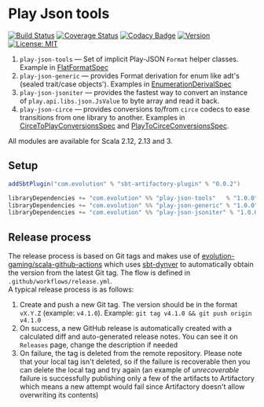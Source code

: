 # Play Json tools
[![Build Status](https://github.com/evolution-gaming/play-json-tools/workflows/CI/badge.svg)](https://github.com/evolution-gaming/play-json-tools/actions?query=workflow%3ACI)
[![Coverage Status](https://coveralls.io/repos/github/evolution-gaming/play-json-tools/badge.svg?branch=master)](https://coveralls.io/github/evolution-gaming/play-json-tools?branch=master)
[![Codacy Badge](https://api.codacy.com/project/badge/Grade/c158d2f8c65147b18ab0a958876322cf)](https://www.codacy.com/app/evolution-gaming/play-json-tools?utm_source=github.com&amp;utm_medium=referral&amp;utm_content=evolution-gaming/play-json-tools&amp;utm_campaign=Badge_Grade)
[![Version](https://img.shields.io/badge/version-click-blue)](https://evolution.jfrog.io/artifactory/api/search/latestVersion?g=com.evolution&a=play-json-tools_2.13&repos=public)
[![License: MIT](https://img.shields.io/badge/License-MIT-yellowgreen.svg)](https://opensource.org/licenses/MIT)

1. `play-json-tools` — Set of implicit Play-JSON `Format` helper classes. Example in [FlatFormatSpec](play-json-tools/src/test/scala/com/evolution/playjson/tools/FlatFormatSpec.scala)
2. `play-json-generic` — provides Format derivation for enum like adt's (sealed trait/case objects'). Examples in [EnumerationDerivalSpec](play-json-generic/src/test/scala/com/evolution/playjson/generic/EnumerationDerivalSpec.scala)
3. `play-json-jsoniter` — provides the fastest way to convert an instance of `play.api.libs.json.JsValue` to byte array and read it back.
4. `play-json-circe` — provides conversions to/from `circe` codecs to ease transitions from one library to another. Examples in [CirceToPlayConversionsSpec](play-json-circe/src/test/scala/com/evolution/playjson/circe/CirceToPlayConversionsSpec.scala) and [PlayToCirceConversionsSpec](play-json-circe/src/test/scala/com/evolution/playjson/circe/PlayToCirceConversionsSpec.scala).

All modules are available for Scala 2.12, 2.13 and 3.

## Setup

```scala
addSbtPlugin("com.evolution" % "sbt-artifactory-plugin" % "0.0.2")

libraryDependencies += "com.evolution" %% "play-json-tools"   % "1.0.0"
libraryDependencies += "com.evolution" %% "play-json-generic" % "1.0.0"
libraryDependencies += "com.evolution" %% "play-json-jsoniter" % "1.0.0"
```

## Release process
The release process is based on Git tags and makes use of [evolution-gaming/scala-github-actions](https://github.com/evolution-gaming/scala-github-actions) which uses [sbt-dynver](https://github.com/sbt/sbt-dynver) to automatically obtain the version from the latest Git tag. The flow is defined in `.github/workflows/release.yml`.  
A typical release process is as follows:
1. Create and push a new Git tag. The version should be in the format `vX.Y.Z` (example: `v4.1.0`). Example: `git tag v4.1.0 && git push origin v4.1.0`
2. On success, a new GitHub release is automatically created with a calculated diff and auto-generated release notes. 
You can see it on `Releases` page, change the description if needed
3. On failure, the tag is deleted from the remote repository. Please note that your local tag isn't deleted, so if the failure 
is recoverable then you can delete the local tag and try again (an example of *unrecoverable* failure is successfully 
publishing only a few of the artifacts to Artifactory which means a new attempt would fail since Artifactory doesn't allow 
overwriting its contents)
